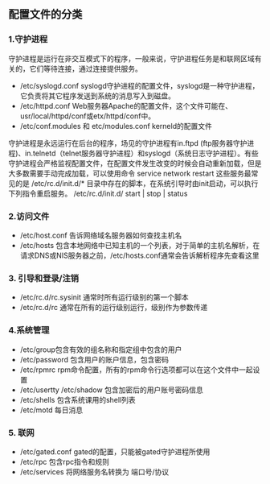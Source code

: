 ## 配置文件的分类
### 1.守护进程
守护进程是运行在非交互模式下的程序，一般来说，守护进程任务是和联网区域有关的，它们等待连接，通过连接提供服务。

- /etc/syslogd.conf    syslogd守护进程的配置文件，syslogd是一种守护进程，它负责将其它程序发送到系统的消息写入到磁盘。
- /etc/httpd.conf   Web服务器Apache的配置文件，这个文件可能在、usr/local/httpd/conf或etx/httpd/conf中。
- /etc/conf.modules   和  etc/modules.conf   kerneld的配置文件

守护进程是永远运行在后台的程序，场见的守护进程有in.ftpd (ftp服务器守护进程)、in.telnetd（telnet服务器守护进程）和syslogd（系统日志守护进程）。有些守护进程会严格监视配置文件，在配置文件发生改变的时候会自动重新加载，但是大多数需要手动完成加载，可以使用命令
service network restart
这些服务最常见的是 /etc/rc.d/init.d/*  目录中存在的脚本，在系统引导时由init启动，可以执行下列指令重启服务。
 /etc/rc.d/init.d/<script-for-the-service> start |  stop | status


### 2.访问文件

- /etc/host.conf 告诉网络域名服务器如何查找主机名
- /etc/hosts 包含本地网络中已知主机的一个列表，对于简单的主机名解析，在请求DNS或NIS服务器之前，/etc/hosts.conf通常会告诉解析程序先查看这里



### 3. 引导和登录/注销

- /etc/rc.d/rc.sysinit 通常时所有运行级别的第一个脚本
- /etc/rc.d/rc 通常在所有的运行级别运行，级别作为参数传递



### 4.系统管理

- /etc/group包含有效的组名称和指定组中包含的用户
- /etc/password  包含用户的账户信息，包含密码
- /etc/rpmrc rpm命令配置，所有的rpm命令行选项都可以在这个文件中一起设置
- /etc/usertty       /etc/shadow 包含加密后的用户账号密码信息
- /etc/shells 包含系统课用的shell列表
- /etc/motd 每日消息



### 5. 联网

- /etc/gated.conf gated的配置，只能被gated守护进程所使用
- /etc/rpc 包含rpc指令和规则
- /etc/services 将网络服务名转换为 端口号/协议
